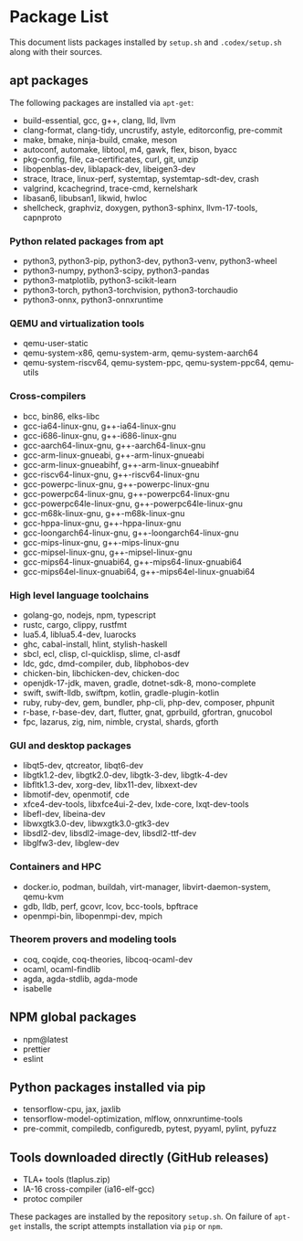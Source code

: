 # Package List

This document lists packages installed by `setup.sh` and `.codex/setup.sh` along with their sources.

## apt packages

The following packages are installed via `apt-get`:

- build-essential, gcc, g++, clang, lld, llvm
- clang-format, clang-tidy, uncrustify, astyle, editorconfig, pre-commit
- make, bmake, ninja-build, cmake, meson
- autoconf, automake, libtool, m4, gawk, flex, bison, byacc
- pkg-config, file, ca-certificates, curl, git, unzip
- libopenblas-dev, liblapack-dev, libeigen3-dev
- strace, ltrace, linux-perf, systemtap, systemtap-sdt-dev, crash
- valgrind, kcachegrind, trace-cmd, kernelshark
- libasan6, libubsan1, likwid, hwloc
- shellcheck, graphviz, doxygen, python3-sphinx, llvm-17-tools, capnproto

### Python related packages from apt
- python3, python3-pip, python3-dev, python3-venv, python3-wheel
- python3-numpy, python3-scipy, python3-pandas
- python3-matplotlib, python3-scikit-learn
- python3-torch, python3-torchvision, python3-torchaudio
- python3-onnx, python3-onnxruntime

### QEMU and virtualization tools
- qemu-user-static
- qemu-system-x86, qemu-system-arm, qemu-system-aarch64
- qemu-system-riscv64, qemu-system-ppc, qemu-system-ppc64, qemu-utils

### Cross-compilers
- bcc, bin86, elks-libc
- gcc-ia64-linux-gnu, g++-ia64-linux-gnu
- gcc-i686-linux-gnu, g++-i686-linux-gnu
- gcc-aarch64-linux-gnu, g++-aarch64-linux-gnu
- gcc-arm-linux-gnueabi, g++-arm-linux-gnueabi
- gcc-arm-linux-gnueabihf, g++-arm-linux-gnueabihf
- gcc-riscv64-linux-gnu, g++-riscv64-linux-gnu
- gcc-powerpc-linux-gnu, g++-powerpc-linux-gnu
- gcc-powerpc64-linux-gnu, g++-powerpc64-linux-gnu
- gcc-powerpc64le-linux-gnu, g++-powerpc64le-linux-gnu
- gcc-m68k-linux-gnu, g++-m68k-linux-gnu
- gcc-hppa-linux-gnu, g++-hppa-linux-gnu
- gcc-loongarch64-linux-gnu, g++-loongarch64-linux-gnu
- gcc-mips-linux-gnu, g++-mips-linux-gnu
- gcc-mipsel-linux-gnu, g++-mipsel-linux-gnu
- gcc-mips64-linux-gnuabi64, g++-mips64-linux-gnuabi64
- gcc-mips64el-linux-gnuabi64, g++-mips64el-linux-gnuabi64

### High level language toolchains
- golang-go, nodejs, npm, typescript
- rustc, cargo, clippy, rustfmt
- lua5.4, liblua5.4-dev, luarocks
- ghc, cabal-install, hlint, stylish-haskell
- sbcl, ecl, clisp, cl-quicklisp, slime, cl-asdf
- ldc, gdc, dmd-compiler, dub, libphobos-dev
- chicken-bin, libchicken-dev, chicken-doc
- openjdk-17-jdk, maven, gradle, dotnet-sdk-8, mono-complete
- swift, swift-lldb, swiftpm, kotlin, gradle-plugin-kotlin
- ruby, ruby-dev, gem, bundler, php-cli, php-dev, composer, phpunit
- r-base, r-base-dev, dart, flutter, gnat, gprbuild, gfortran, gnucobol
- fpc, lazarus, zig, nim, nimble, crystal, shards, gforth

### GUI and desktop packages
- libqt5-dev, qtcreator, libqt6-dev
- libgtk1.2-dev, libgtk2.0-dev, libgtk-3-dev, libgtk-4-dev
- libfltk1.3-dev, xorg-dev, libx11-dev, libxext-dev
- libmotif-dev, openmotif, cde
- xfce4-dev-tools, libxfce4ui-2-dev, lxde-core, lxqt-dev-tools
- libefl-dev, libeina-dev
- libwxgtk3.0-dev, libwxgtk3.0-gtk3-dev
- libsdl2-dev, libsdl2-image-dev, libsdl2-ttf-dev
- libglfw3-dev, libglew-dev

### Containers and HPC
- docker.io, podman, buildah, virt-manager, libvirt-daemon-system, qemu-kvm
- gdb, lldb, perf, gcovr, lcov, bcc-tools, bpftrace
- openmpi-bin, libopenmpi-dev, mpich

### Theorem provers and modeling tools
- coq, coqide, coq-theories, libcoq-ocaml-dev
- ocaml, ocaml-findlib
- agda, agda-stdlib, agda-mode
- isabelle

## NPM global packages
- npm@latest
- prettier
- eslint

## Python packages installed via pip
- tensorflow-cpu, jax, jaxlib
- tensorflow-model-optimization, mlflow, onnxruntime-tools
- pre-commit, compiledb, configuredb, pytest, pyyaml, pylint, pyfuzz

## Tools downloaded directly (GitHub releases)
- TLA+ tools (tlaplus.zip)
- IA-16 cross-compiler (ia16-elf-gcc)
- protoc compiler

These packages are installed by the repository `setup.sh`. On failure of `apt-get` installs, the script attempts installation via `pip` or `npm`.
